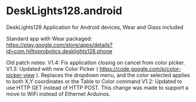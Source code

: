 # DeskLights128.android
DeskLights128 Application for Android devices, Wear and Glass included

Standard app with Wear packaged: https://play.google.com/store/apps/details?id=com.hilltoprobotics.desklights128.phone

Old patch notes:
V1.4: Fix application closing on cancel from color picker.
V1.3: Updated with new Color Picker ( https://code.google.com/p/color-picker-view ). Replaces the dropdown menu, and the color selected applies to both X,Y coordinates or the Table to Color command
V1.2: Updated to use HTTP GET instead of HTTP POST. This change was made to support a move to WiFi instead of Ethernet Arduinos.
